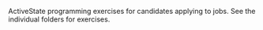 ActiveState programming exercises for candidates applying to jobs. See the
individual folders for exercises.
